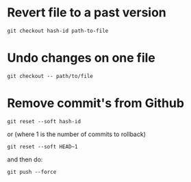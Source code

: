 # Revert file to a past version

    git checkout hash-id path-to-file

# Undo changes on one file

    git checkout -- path/to/file

# Remove commit's from Github
    
    git reset --soft hash-id

or (where 1 is the number of commits to rollback)

    git reset --soft HEAD~1
    
and then do:

    git push --force
